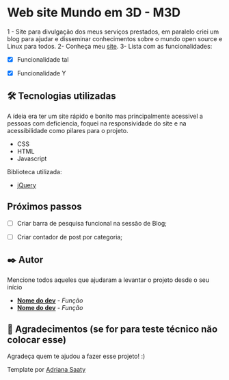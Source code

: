 # Web site Mundo em 3D - M3D

1 - Site para divulgação dos meus serviços prestados, em paralelo criei um blog para ajudar e disseminar conhecimentos sobre o mundo open source e Linux para todos.
2- Conheça meu [site](https://mundoem3d.com/).
3- Lista com as funcionalidades:

- [X] Funcionalidade tal
- [X] Funcionalidade Y


## 🛠️ Tecnologias utilizadas

A ídeia era ter um site rápido e bonito mas principalmente acessivel a pessoas com deficiencia, foquei na responsividade do site e na acessibilidade como pilares para o projeto.

- CSS
- HTML
- Javascript

Biblioteca utilizada:
- [jQuery](https://jquery.com/)

## Próximos passos
- [ ] Criar barra de pesquisa funcional na sessão de Blog;
- [ ] Criar contador de post por categoria;


## ✒️ Autor
Mencione todos aqueles que ajudaram a levantar o projeto desde o seu início

* **[Nome do dev](https://github.com/linkParaPerfil)** - *Função*
* **[Nome do dev](https://github.com/linkParaPerfil)** - *Função*



## 🎁 Agradecimentos (se for para teste técnico não colocar esse)

Agradeça quem te ajudou a fazer esse projeto! :)


Template por [Adriana Saaty](https://github.com/AdrianaSaty/)
